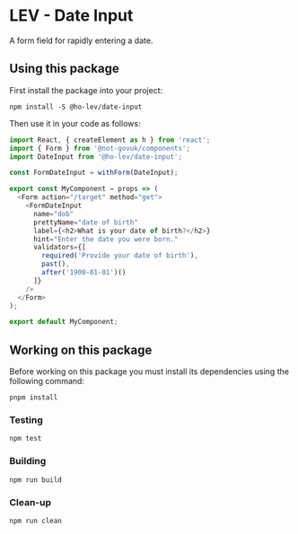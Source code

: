 LEV - Date Input
================

A form field for rapidly entering a date.


Using this package
------------------

First install the package into your project:

```shell
npm install -S @ho-lev/date-input
```

Then use it in your code as follows:

```js
import React, { createElement as h } from 'react';
import { Form } from '@not-govuk/components';
import DateInput from '@ho-lev/date-input';

const FormDateInput = withForm(DateInput);

export const MyComponent = props => (
  <Form action="/target" method="get">
    <FormDateInput
      name="dob"
      prettyName="date of birth"
      label={<h2>What is your date of birth?</h2>}
      hint="Enter the date you were born."
      validators={[
        required('Provide your date of birth'),
        past(),
        after('1900-01-01')()
      ]}
    />
  </Form>
);

export default MyComponent;
```


Working on this package
-----------------------

Before working on this package you must install its dependencies using
the following command:

```shell
pnpm install
```


### Testing

```shell
npm test
```


### Building

```shell
npm run build
```


### Clean-up

```shell
npm run clean
```
